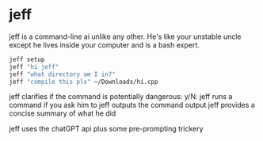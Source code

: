 # jeff

jeff is a command-line ai unlike any other. He's like your unstable uncle except he lives inside your computer and is a bash expert.

``` bash
jeff setup
jeff "hi jeff"
jeff "what directory am I in?"
jeff "compile this pls" ~/Downloads/hi.cpp
```

jeff clarifies if the command is potentially dangerous: y/N:
jeff runs a command if you ask him to
jeff outputs the command output
jeff provides a concise summary of what he did

jeff uses the chatGPT api plus some pre-prompting trickery
